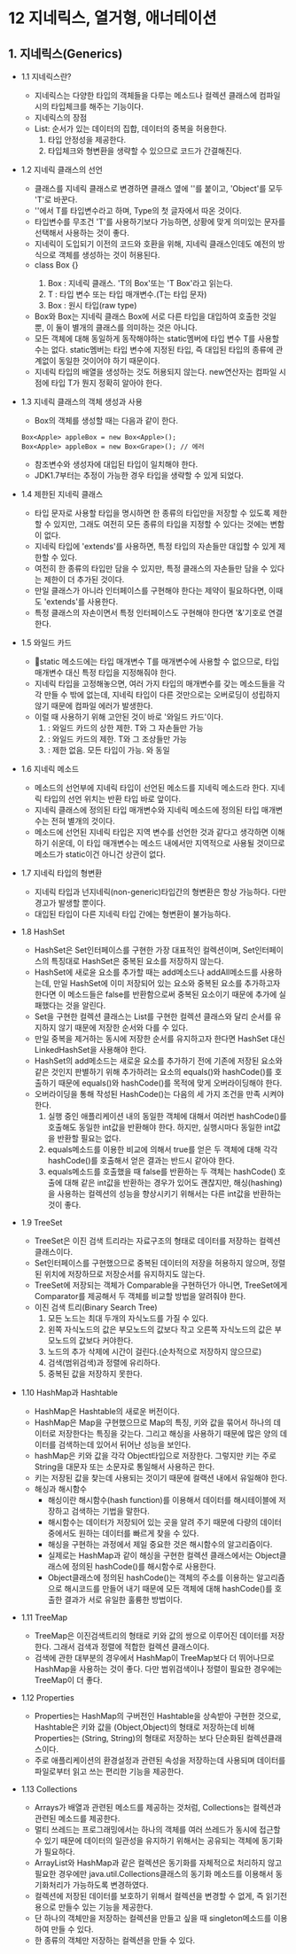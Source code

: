 # 12 지네릭스, 열거형, 애너테이션

## 1. 지네릭스(Generics)

+ 1.1 지네릭스란?
  + 지네릭스는 다양한 타입의 객체들을 다루는 메소드나 컬렉션 클래스에 컴파일 시의 타입체크를 해주는 기능이다.
  + 지네릭스의 장점
  + List: 순서가 있는 데이터의 집합, 데이터의 중복을 허용한다.
    1. 타입 안정성을 제공한다.
    2. 타입체크와 형변환을 생략할 수 있으므로 코드가 간결해진다.
  
+ 1.2 지네릭 클래스의 선언
  + 클래스를 지네릭 클래스로 변경하면 클래스 옆에 '<T>'를 붙이고, 'Object'를 모두 'T'로 바꾼다.
  + '<T>'에서 T를 타입변수라고 하며, Type의 첫 글자에서 따온 것이다.
  + 타입변수를 무조건 'T'를 사용하기보다 가능하면, 상황에 맞게 의미있는 문자를 선택해서 사용하는 것이 좋다.
  + 지네릭이 도입되기 이전의 코드와 호환을 위해, 지네릭 클래스인데도 예전의 방식으로 객체를 생성하는 것이 허용된다.
  + class Box<T> {}
    1. Box<T> : 지네릭 클래스. 'T의 Box'또는 'T Box'라고 읽는다.
    2. T : 타입 변수 또는 타입 매개변수.(T는 타입 문자)
    3. Box : 원시 타입(raw type)
  + Box<String>와 Box<Integer>는 지네릭 클래스 Box<T>에 서로 다른 타입을 대입하여 호출한 것일 뿐, 이 둘이 별개의 클래스를 의미하는 것은 아니다.
  + 모든 객체에 대해 동일하게 동작해야하는 static멤버에 타입 변수 T를 사용할 수는 없다. static멤버는 타입 변수에 지정된 타입, 즉 대입된 타입의 종류에 관계없이 동일한 것이어야 하기 때문이다.
  + 지네릭 타입의 배열을 생성하는 것도 허용되지 않는다. new연산자는 컴파일 시점에 타입 T가 뭔지 정확히 알아야 한다.
  
+ 1.3 지네릭 클래스의 객체 생성과 사용
  + Box<T>의 객체를 생성할 때는 다음과 같이 한다.
  ```
  Box<Apple> appleBox = new Box<Apple>();
  Box<Apple> appleBox = new Box<Grape>(); // 에러
  ```
  + 참조변수와 생성자에 대입된 타입이 일치해야 한다.
  + JDK1.7부터는 추정이 가능한 경우 타입을 생략할 수 있게 되었다.
  
+ 1.4 제한된 지네릭 클래스
  + 타입 문자로 사용할 타입을 명시하면 한 종류의 타입만을 저장할 수 있도록 제한할 수 있지만, 그래도 여전히 모든 종류의 타입을 지정할 수 있다는 것에는 변함이 없다.
  + 지네릭 타입에 'extends'를 사용하면, 특정 타입의 자손들만 대입할 수 있게 제한할 수 있다.
  + 여전히 한 종류의 타입만 담을 수 있지만, 특정 클래스의 자손들만 담을 수 있다는 제한이 더 추가된 것이다.
  + 만일 클래스가 아니라 인터페이스를 구현해야 한다는 제약이 필요하다면, 이때도 'extends'를 사용한다.
  + 특정 클래스의 자손이면서 특정 인터페이스도 구현해야 한다면 '&'기호로 연결한다.
   
+ 1.5 와일드 카드
  + static 메소드에는 타입 매개변수 T를 매개변수에 사용할 수 없으므로, 타입 매개변수 대신 특정 타입을 지정해줘야 한다.
  + 지네릭 타입을 고정해놓으면, 여러 가지 타입의 매개변수를 갖는 메소드들을 각각 만들 수 밖에 없는데, 지네릭 타입이 다른 것만으로는 오버로딩이 성립하지 않기 때문에 컴파일 에러가 발생한다.
  + 이럴 때 사용하기 위해 고안된 것이 바로 '와일드 카드'이다.
    1. <? extends T> : 와일드 카드의 상한 제한. T와 그 자손들만 가능
    2. <? super T> : 와일드 카드의 제한. T와 그 조상들만 가능
    3. <?> : 제한 없음. 모든 타입이 가능. <? extends Object>와 동일
  
+ 1.6 지네릭 메소드
  + 메소드의 선언부에 지네릭 타입이 선언된 메소드를 지네릭 메소드라 한다. 지네릭 타입의 선언 위치는 반환 타입 바로 앞이다.
  + 지네릭 클래스에 정의된 타입 매개변수와 지네릭 메소드에 정의된 타입 매개변수는 전혀 별개의 것이다.
  + 메소드에 선언된 지네릭 타입은 지역 변수를 선언한 것과 같다고 생각하면 이해하기 쉬운데, 이 타입 매개변수는 메소드 내에서만 지역적으로 사용될 것이므로 메소드가 static이건 아니건 상관이 없다.
 
+ 1.7 지네릭 타입의 형변환
  + 지네릭 타입과 넌지네릭(non-generic)타입간의 형변환은 항상 가능하다. 다만 경고가 발생할 뿐이다.
  + 대입된 타입이 다른 지네릭 타입 간에는 형변환이 불가능하다.

+ 1.8 HashSet
  + HashSet은 Set인터페이스를 구현한 가장 대표적인 컬렉션이며, Set인터페이스의 특징대로 HashSet은 중복된 요소를 저장하지 않는다.
  + HashSet에 새로윤 요소를 추가할 때는 add메소드나 addAll메소드를 사용하는데, 만일 HashSet에 이미 저장되어 있는 요소와 중복된 요소를 추가하고자 한다면 이 메소드들은 false를 반환함으로써 중복된 요소이기 때문에 추가에 실패했다는 것을 알린다.
  + Set을 구현한 컬렉션 클래스는 List를 구현한 컬렉션 클래스와 달리 순서를 유지하지 않기 때문에 저장한 순서와 다를 수 있다.
  + 만일 중복을 제거하는 동시에 저장한 순서를 유지하고자 한다면 HashSet 대신 LinkedHashSet을 사용해야 한다.
  + HashSet의 add메소드는 새로윤 요소를 추가하기 전에 기존에 저장된 요소와 같은 것인지 판별하기 위해 추가하려는 요소의 equals()와 hashCode()를 호출하기 때문에 equals()와 hashCode()를 목적에 맞게 오버라이딩해야 한다.
  + 오버라이딩을 통해 작성된 HashCode()는 다음의 세 가지 조건을 만족 시켜야 한다.
    1. 실행 중인 애플리케이션 내의 동일한 객체에 대해서 여러번 hashCode()를 호출해도 동일한 int값을 반환해야 한다. 하지만, 실행시마다 동일한 int값을 반환할 필요는 없다.
    2. equals메소드를 이용한 비교에 의해서 true를 얻은 두 객체에 대해 각각 hashCode()를 호출해서 얻은 결과는 반드시 같아야 한다.
    3. equals메소드를 호출했을 때 false를 반환하는 두 객체는 hashCode() 호출에 대해 같은 int값을 반환하는 경우가 있어도 괜찮지만, 해싱(hashing)을 사용하는 컬렉션의 성능을 향상시키기 위해서는 다른 int값을 반환하는 것이 좋다.
   
+ 1.9 TreeSet
  + TreeSet은 이진 검색 트리라는 자료구조의 형태로 데이터를 저장하는 컬렉션 클래스이다.
  + Set인터페이스를 구현했으므로 중복된 데이터의 저장을 허용하지 않으며, 정렬된 위치에 저장하므로 저장순서를 유지하지도 않는다.
  + TreeSet에 저장되는 객체가 Comparable을 구현하던가 아니면, TreeSet에게 Comparator를 제공해서 두 객체를 비교할 방법을 알려줘야 한다.
  + 이진 검색 트리(Binary Search Tree)
    1. 모든 노드는 최대 두개의 자식노드를 가질 수 있다.
    2. 왼쪽 자식노드의 값은 부모노드의 값보다 작고 오른쪽 자식노드의 값은 부모노드의 값보다 커야한다.
    3. 노드의 추가 삭제에 시간이 걸린다.(순차적으로 저장하지 않으므로)
    4. 검색(범위검색)과 정렬에 유리하다.
    5. 중복된 값을 저장하지 못한다.

+ 1.10 HashMap과 Hashtable
  + HashMap은 Hashtable의 새로운 버전이다.
  + HashMap은 Map을 구현했으므로 Map의 특징, 키와 값을 묶어서 하나의 데이터로 저장한다는 특징을 갖는다. 그리고 해싱을 사용하기 때문에 많은 양의 데이터를 검색하는데 있어서 뒤어난 성능을 보인다.
  + hashMap은 키와 값을 각각 Object타입으로 저장한다. 그렇지만 키는 주로 String을 대문자 또는 소문자로 통일해서 사용하곤 한다.
  + 키는 저장된 값을 찾는데 사용되는 것이기 때문에 컬랙션 내에서 유일해야 한다.
  + 해싱과 해시함수
    + 해싱이란 해시함수(hash function)를 이용해서 데이터를 해시테이블에 저장하고 검색하는 기법을 말한다.
    + 해시함수는 데이터가 저장되어 있는 곳을 알려 주기 때문에 다량의 데이터 중에서도 원하는 데이터를 빠르게 찾을 수 있다.
    + 해싱을 구현하는 과정에서 제일 중요한 것은 해시함수의 알고리즘이다.
    + 실제로는 HashMap과 같이 해싱을 구현한 컬렉션 클래스에서는 Object클래스에 정의된 hashCode()를 해시함수로 사용한다.
    + Object클래스에 정의된 hashCode()는 객체의 주소를 이용하는 알고리즘으로 해시코드를 만들어 내기 때문에 모든 객체에 대해 hashCode()를 호출한 결과가 서로 유일한 훌륭한 방법이다.

+ 1.11 TreeMap
  + TreeMap은 이진검색트리의 형태로 키와 값의 쌍으로 이루어진 데이터를 저장한다. 그래서 검색과 정렬에 적합한 컬렉션 클래스이다.
  + 검색에 관한 대부분의 경우에서 HashMap이 TreeMap보다 더 뛰어나므로 HashMap을 사용하는 것이 좋다. 다만 범위검색이나 정렬이 필요한 경우에는 TreeMap이 더 좋다.

+ 1.12 Properties
  + Properties는 HashMap의 구버전인 Hashtable을 상속받아 구현한 것으로, Hashtable은 키와 값을 (Object,Object)의 형태로 저장하는데 비해 Properties는 (String, String)의 형태로 저장하는 보다 단순화된 컬렉션클래스이다.
  + 주로 애플리케이션의 환경설정과 관련된 속성을 저장하는데 사용되며 데이터를 파일로부터 읽고 쓰는 편리한 기능을 제공한다.

+ 1.13 Collections
  + Arrays가 배열과 관련된 메소드를 제공하는 것처럼, Collections는 컬렉션과 관련된 메소드를 제공한다.
  + 멀티 쓰레드는 프로그래밍에서는 하나의 객체를 여러 쓰레드가 동시에 접근할 수 있기 때문에 데이터의 일관성을 유지하기 위해서는 공유되는 객체에 동기화가 필요하다.
  + ArrayList와 HashMap과 같은 컬렉션은 동기화를 자체적으로 처리하지 않고 필요한 경우에만 java.util.Collections클래스의 동기화 메소드를 이용해서 동기화처리가 가능하도록 변경하였다.
  + 컬렉션에 저장된 데이터를 보호하기 위해서 컬렉션을 변경할 수 없게, 즉 읽기전용으로 만들수 있는 기능을 제공한다.
  + 단 하나의 객체만을 저장하는 컬렉션을 만들고 싶을 때 singleton메소드를 이용하여 만들 수 있다.
  + 한 종류의 객체만 저장하는 컬렉션을 만들 수 있다.
    
